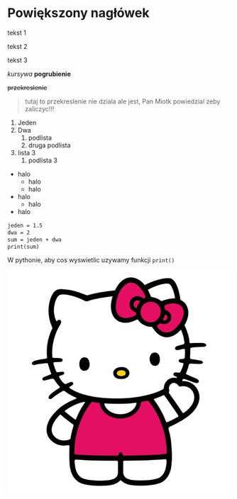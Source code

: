 # Powiększony nagłówek

tekst 1 

tekst 2

tekst 3

*kursywa* **pogrubienie**

~~przekreslenie~~

>tutaj to przekreslenie nie dziala ale jest, Pan Miotk powiedzial zeby zaliczyc!!!

1. Jeden
2. Dwa
   1. podlista
   2. druga podlista
3. lista 3
   1. podlista 3

+ halo
  - halo
  - halo
+ halo
  - halo
+ halo

```
jeden = 1.5
dwa = 2
sum = jeden + dwa
print(sum)
```
W pythonie, aby cos wyswietlic uzywamy funkcji ``print()``

![plakaty-hello-kitty.jpg.jpg](plakaty-hello-kitty.jpg.jpg)
